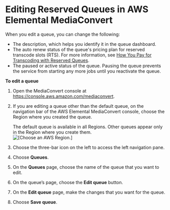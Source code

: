 # Editing Reserved Queues in AWS Elemental MediaConvert<a name="editing-reserved-queues"></a>

When you edit a queue, you can change the following:
+ The description, which helps you identify it in the queue dashboard\.
+ The auto renew status of the queue's pricing plan for reserved transcode slots \(RTS\)\. For more information, see [How You Pay for Transcoding with Reserved Queues](about-reserved-queues.md#how-you-pay-for-reserved-queues)\.
+ The paused or active status of the queue\. Pausing the queue prevents the service from starting any more jobs until you reactivate the queue\.

**To edit a queue**

1. Open the MediaConvert console at [https://console\.aws\.amazon\.com/mediaconvert](https://console.aws.amazon.com/mediaconvert)\.

1. If you are editing a queue other than the default queue, on the navigation bar of the AWS Elemental MediaConvert console, choose the Region where you created the queue\.

   The default queue is available in all Regions\. Other queues appear only in the Region where you create them\.  
![\[Choose an AWS Region.\]](http://docs.aws.amazon.com/mediaconvert/latest/ug/images/regions-list.png)

1. Choose the three\-bar icon on the left to access the left navigation pane\.

1. Choose **Queues**\.

1. On the **Queues** page, choose the name of the queue that you want to edit\.

1. On the queue’s page, choose the **Edit queue** button\.

1. On the **Edit queue** page, make the changes that you want for the queue\.

1. Choose **Save queue**\.